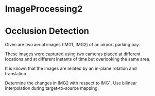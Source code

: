 # ImageProcessing2

# Occlusion Detection

Given are two aerial images (IMG1, IMG2) of an airport parking bay. 

These images were captured using two cameras placed at different locations and at different instants of time but overlooking the same area. 

It is known that the images are related by an in-plane rotation and translation. 

Determine the changes in IMG2 with respect to IMG1. Use bilinear interpolation during target-to-source mapping.
